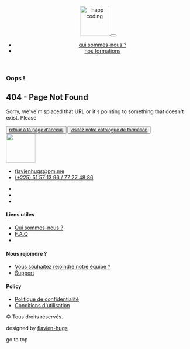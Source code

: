 <!DOCTYPE html> <html lang="fr"> <head> <meta charset="utf-8"> <meta name='viewport' content='width=device-width, initial-scale=1.0, maximum-scale=1.0, user-scalable=0'> <meta http-equiv="X-UA-Compatible" content="IE=edge,chrome=1"> <meta name="description" content="Plateforme de formation à l'outil informatique et d'initiation à l'anglais."> <meta name="keywords" content="apprendre informatique, initiation informatique, Python, HTML, CSS, JavaScript, Jekyll, Twitter Bootstrap, Bootstrap, and Markdown"> <meta name="author" content="flavien-hugs"> <meta name="twitter:card" content="summary"> <meta name="twitter:title" content="404 - Page Not Found"> <meta name="twitter:description" content="Plateforme de formation à l&#39;outil informatique et d&#39;initiation à l&#39;anglais."> <meta property="og:type" content="agenda"> <meta property="og:url" content="https://flavien-hugs.github.io/happyCoding/404.md"> <meta property="og:title" content="https://flavien-hugs.github.io/happyCoding404 - Page Not Found"> <meta property="og:description" content="Plateforme de formation à l&#39;outil informatique et d&#39;initiation à l&#39;anglais."> <link rel="stylesheet" href="https://use.fontawesome.com/releases/v5.7.1/css/all.css" integrity="sha384-fnmOCqbTlWIlj8LyTjo7mOUStjsKC4pOpQbqyi7RrhN7udi9RwhKkMHpvLbHG9Sr" crossorigin="anonymous"> <link rel="stylesheet" href="https://cdnjs.cloudflare.com/ajax/libs/OwlCarousel2/2.3.4/assets/owl.carousel.min.css" integrity="sha512-tS3S5qG0BlhnQROyJXvNjeEM4UpMXHrQfTGmbQ1gKmelCxlSEBUaxhRBj/EFTzpbP4RVSrpEikbmdJobCvhE3g==" crossorigin="anonymous"> <link rel="stylesheet" href="https://cdnjs.cloudflare.com/ajax/libs/OwlCarousel2/2.3.4/assets/owl.theme.default.min.css" integrity="sha512-sMXtMNL1zRzolHYKEujM2AqCLUR9F2C4/05cdbxjjLSRvMQIciEPCQZo++nk7go3BtSuK9kfa/s+a4f4i5pLkw==" crossorigin="anonymous"> <link rel="stylesheet" href="https://fonts.googleapis.com/css?family=Poppins:300,400,700&amp;font-display=swap"> <link rel="shortcut icon" href="https://flavien-hugs.github.io/happyCoding/assets/img/favicon.png"> <!--[if lt IE 9]><script src="https://oss.maxcdn.com/html5shiv/3.7.3/html5shiv.min.js"></script> <script src="https://oss.maxcdn.com/respond/1.4.2/respond.min.js"></script><![endif]--> <link rel="stylesheet" href="https://flavien-hugs.github.io/happyCoding/assets/main.css"> <link rel="stylesheet" href="https://flavien-hugs.github.io/happyCoding/assets/css/custom.css" id="theme-stylesheet"> <link rel="canonical" href="https://flavien-hugs.github.io/happyCoding/404.md"> <title> 404 - Page Not Found &smid; Happy Coding </title> </head> <body> <header class="header fixed-top header-animated"> <nav class="navbar navbar-expand-lg navbar-light py-3"> <div class="container"> <a class="navbar-brand" href="https://flavien-hugs.github.io/happyCoding/"> <img src="https://flavien-hugs.github.io/happyCoding/assets/img/logo.svg" alt="happ coding" width="80"> </a> <button class="navbar-toggler navbar-toggler-right" type="button" data-toggle="collapse" data-target="#navbarSupportedContent" aria-controls="navbarSupportedContent" aria-expanded="false" aria-label="Toggle navigation"><span class="navbar-toggler-icon"></span></button> <div class="collapse navbar-collapse" id="navbarSupportedContent"> <ul class="navbar-nav ml-auto"> <li class="nav-item"> <a class="nav-link " href="https://flavien-hugs.github.io/happyCoding/a-propos/">qui sommes-nous ?</a> </li> <li class="nav-item"> <a class="nav-link btn btn-primary text-white " href="https://flavien-hugs.github.io/happyCoding/formation/">nos formations</a> </li> </ul> </div> </div> </nav> </header> <div class="container py-5 mt-5"> <div class="row d-flex justify-content-center"> <div class="col-md-10 col-sm-6"> <div class="error"> <div class="error-content py-sm-0 py-4"> <div class="error-content-404"> <h3>Oops !</h3> </div> <h2>404 - Page Not Found</h2> <p>Sorry, we've misplaced that URL or it's pointing to something that doesn't exist. Please</p> <button class="my-4 btn btn-md btn-primary" type="button"> <a class="text-uppercase text-white font-weight-bold text-decoration-none" href=""> <i class="fa fa-angle-left mr-2"></i> <span>retour à la page d'acceuil</span></a> </button> <button class="my-4 btn btn-md btn-outline-primary" type="button"> <a class="text-uppercase font-weight-bold text-primary text-decoration-none" href="/formation"> <i class="fa fa-graduation-cap mr-2"></i> <span>visitez notre catologue de formation</span></a> </button> </div> </div> </div> </div> </div> <footer class="map-bg"> <div class="container py-5 border-bottom"> <div class="row pt-5"> <div class="col-sm-4 col-lg-3 col-md-6 mb-4 mb-lg-0"><img class="mb-3" src="https://flavien-hugs.github.io/happyCoding /assets/img/logo.svg" alt="" width="80"> <ul class="list-unstyled text-muted"> <li><a class="reset-anchor text-small" href="mailto:flavienhugs@pm.me">flavienhugs@pm.me</a></li> <li><a class="reset-anchor text-small" href="tel:(+225) 51 57 13 96 / 77 27 48 86">(+225) 51 57 13 96 / 77 27 48 86</a></li> </ul> <ul class="list-inline text-muted"> <li class="list-inline-item"><a class="reset-anchor" href="https://www.facebook.com/flavien.hugs" target="_blank"><i class="fab fa-facebook-f"></i></a></li> <li class="list-inline-item"><a class="reset-anchor" href="https://twitter.com/flavien_hugs" target="_blank"><i class="fab fa-twitter"></i></a></li> <li class="list-inline-item"><a class="reset-anchor" href="https://github.com/flavien-hugs" target="_blank"><i class="fab fa-github"></i></a></li> </ul> </div> <div class="col-sm-4 col-lg-3 col-md-6 mb-4 mb-lg-0"> <h4>Liens utiles</h4> <ul class="list-unstyled text-muted mb-0"> <li class="mb-1"><a class="text-small reset-anchor" href="https://flavien-hugs.github.io/happyCoding/a-propos/">Qui sommes-nous ?</a></li> <li class="mb-1"><a class="text-small reset-anchor" href="https://flavien-hugs.github.io/happyCoding/faq/"> F.A.Q </a></li> <li class="mb-1"> </ul> </div> <div class="col-sm-4 col-lg-3 col-md-6 mb-4 mb-lg-0"> <h4>Nous rejoindre ?</h4> <ul class="list-unstyled text-muted mb-0"> <li class="mb-1"><a class="text-small reset-anchor" href="#">Vous souhaitez rejoindre notre équipe ?</a></li> <li class="mb-1"><a class="text-small reset-anchor" href="#">Support</a></li> </ul> </div> <div class="col-lg-3 col-md-6 mb-4"> <h4>Policy</h4> <ul class="list-unstyled text-muted mb-0"> <li class="mb-1"><a class="text-small reset-anchor" href="#"> Politique de confidentialité </a></li> <li class="mb-1"><a class="text-small reset-anchor" href="#">Conditions d'utilisation</a></li> </ul> </div> </div> </div> <div class="container py-4"> <div class="row text-center"> <div class="col-lg-6 p-lg-0 text-lg-left"> <p class="text-muted text-small mb-0"> &copy; <script>document.write((new Date).getFullYear());</script> Tous droits réservés.</p> </div> <div class="col-lg-6 p-lg-0 text-lg-right"> <p class="text-muted text-small mb-0">designed by <a class="text-primary reset-anchor" href="https://github.com/flavien-hugs" target="_blank">flavien-hugs</a></p> </div> </div> </div> </footer> <div class="scroll-top-btn" id="scrollTop"><i class="fas fa-long-arrow-alt-up"></i><span class="font-weight-bold text-uppercase small">go to top</span></div> <script src="https://flavien-hugs.github.io/happyCoding/assets/vendor/jquery.min.js"></script><script src="https://flavien-hugs.github.io/happyCoding/assets/vendor/popper.min.js"></script><script src="https://flavien-hugs.github.io/happyCoding/assets/vendor/bootstrap.min.js"></script><script src="https://cdnjs.cloudflare.com/ajax/libs/OwlCarousel2/2.3.4/owl.carousel.min.js" integrity="sha512-bPs7Ae6pVvhOSiIcyUClR7/q2OAsRiovw4vAkX+zJbw3ShAeeqezq50RIIcIURq7Oa20rW2n2q+fyXBNcU9lrw==" crossorigin="anonymous"></script><script src="https://flavien-hugs.github.io/happyCoding/assets/js/custom.js"></script> <script>function injectSvgSprite(e){var n=new XMLHttpRequest;n.open("GET",e,!0),n.send(),n.onload=function(){var e=document.createElement("div");e.className="d-none",e.innerHTML=n.responseText,document.body.insertBefore(e,document.body.childNodes[0])}}injectSvgSprite("https://bootstraptemple.com/files/icons/orion-svg-sprite.svg");</script> </body> </html>